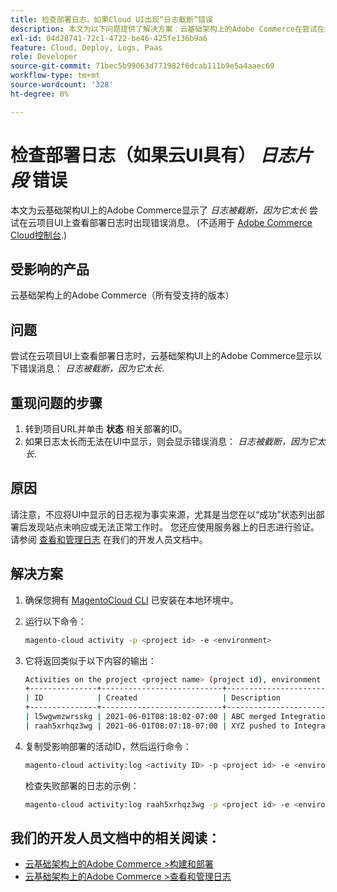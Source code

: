 ```yaml
---
title: 检查部署日志，如果Cloud UI出现“日志截断”错误
description: 本文为以下问题提供了解决方案：云基础架构上的Adobe Commerce在尝试在云项目UI上查看部署日志时，显示*日志片段，因为它太长*错误消息。
exl-id: 04d28741-72c1-4722-be46-425fe136b9a6
feature: Cloud, Deploy, Logs, Paas
role: Developer
source-git-commit: 71bec5b99063d771982f6dcab111b9e5a4aaec69
workflow-type: tm+mt
source-wordcount: '328'
ht-degree: 0%

---
```


# 检查部署日志（如果云UI具有） *日志片段* 错误

本文为云基础架构UI上的Adobe Commerce显示了 *日志被截断，因为它太长* 尝试在云项目UI上查看部署日志时出现错误消息。 (不适用于 [Adobe Commerce Cloud控制台](https://console.adobecommerce.com/).)

## 受影响的产品

云基础架构上的Adobe Commerce（所有受支持的版本）

## 问题

尝试在云项目UI上查看部署日志时，云基础架构UI上的Adobe Commerce显示以下错误消息： *日志被截断，因为它太长*.

## 重现问题的步骤

1. 转到项目URL并单击 **状态** 相关部署的ID。
1. 如果日志太长而无法在UI中显示，则会显示错误消息： *日志被截断，因为它太长*.

## 原因

请注意，不应将UI中显示的日志视为事实来源，尤其是当您在以“成功”状态列出部署后发现站点未响应或无法正常工作时。 您还应使用服务器上的日志进行验证。 请参阅 [查看和管理日志](https://experienceleague.adobe.com/docs/commerce-cloud-service/user-guide/develop/test/log-locations.html) 在我们的开发人员文档中。

## 解决方案

1. 确保您拥有 [MagentoCloud CLI](https://experienceleague.adobe.com/docs/commerce-cloud-service/user-guide/dev-tools/cloud-cli.html) 已安装在本地环境中。
1. 运行以下命令：

   ```bash
   magento-cloud activity -p <project id> -e <environment>
   ```

1. 它将返回类似于以下内容的输出：

   ```bash
   Activities on the project <project name> (project id), environment <environment>:
   +---------------+---------------------------+-------------------------------------+----------+----------+---------+
   | ID            | Created                   | Description                         | Progress | State    | Result  |
   +---------------+---------------------------+-------------------------------------+----------+----------+---------+
   | l5wgwmzwrsskg | 2021-06-01T08:18:02-07:00 | ABC merged Integration into Staging | 100%     | complete | success |
   | raah5xrhqz3wg | 2021-06-01T08:07:18-07:00 | XYZ pushed to Integration           | 100%     | complete | failure |
   ```

1. 复制受影响部署的活动ID，然后运行命令：

   ```bash
   magento-cloud activity:log <activity ID> -p <project id> -e <environment>
   ```

   检查失败部署的日志的示例：

   ```bash
   magento-cloud activity:log raah5xrhqz3wg -p <project id> -e <environment>
   ```

## 我们的开发人员文档中的相关阅读：

* [云基础架构上的Adobe Commerce >构建和部署](https://experienceleague.adobe.com/docs/commerce-cloud-service/user-guide/configure/env/configure-env-yaml.html)
* [云基础架构上的Adobe Commerce >查看和管理日志](https://experienceleague.adobe.com/docs/commerce-cloud-service/user-guide/develop/test/log-locations.html)
